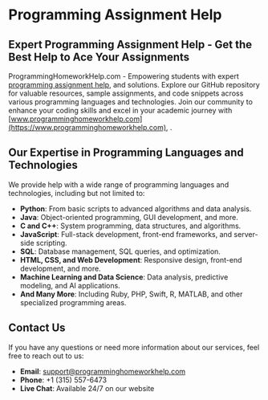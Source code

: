 # Programming Assignment Help

## Expert Programming Assignment Help - Get the Best Help to Ace Your Assignments
ProgrammingHomeworkHelp.com - Empowering students with expert [programming assignment help](https://www.programminghomeworkhelp.com),  and solutions. Explore our GitHub repository for valuable resources, sample assignments, and code snippets across various programming languages and technologies. Join our community to enhance your coding skills and excel in your academic journey with [www.programminghomeworkhelp.com](https://www.programminghomeworkhelp.com), .


## Our Expertise in Programming Languages and Technologies

We provide help with a wide range of programming languages and technologies, including but not limited to:

- **Python**: From basic scripts to advanced algorithms and data analysis.
- **Java**: Object-oriented programming, GUI development, and more.
- **C and C++**: System programming, data structures, and algorithms.
- **JavaScript**: Full-stack development, front-end frameworks, and server-side scripting.
- **SQL**: Database management, SQL queries, and optimization.
- **HTML, CSS, and Web Development**: Responsive design, front-end development, and more.
- **Machine Learning and Data Science**: Data analysis, predictive modeling, and AI applications.
- **And Many More**: Including Ruby, PHP, Swift, R, MATLAB, and other specialized programming areas.



## Contact Us

If you have any questions or need more information about our services, feel free to reach out to us:

- **Email**: support@programminghomeworkhelp.com
- **Phone**: +1 (315) 557-6473
- **Live Chat**: Available 24/7 on our website

